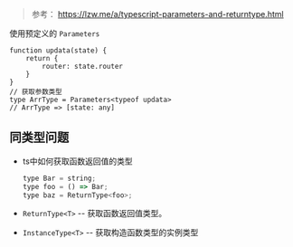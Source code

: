 > 参考： https://lzw.me/a/typescript-parameters-and-returntype.html

使用预定义的 `Parameters`

```tsx
function updata(state) {
    return {
        router: state.router
    }
}
// 获取参数类型
type ArrType = Parameters<typeof updata>
// ArrType => [state: any]
```



## 同类型问题

- ts中如何获取函数返回值的类型

  ```js
  type Bar = string;
  type foo = () => Bar;
  type baz = ReturnType<foo>;
  ```

- `ReturnType<T>` -- 获取函数返回值类型。

- `InstanceType<T>` -- 获取构造函数类型的实例类型

